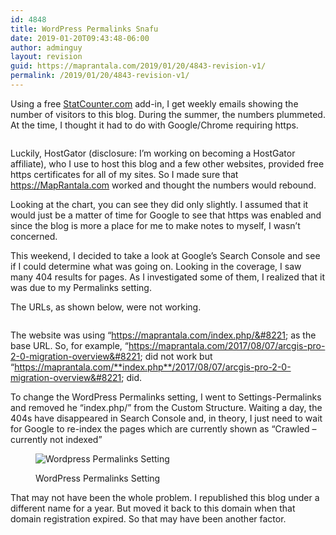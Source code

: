 ```yaml
---
id: 4848
title: WordPress Permalinks Snafu
date: 2019-01-20T09:43:48-06:00
author: adminguy
layout: revision
guid: https://maprantala.com/2019/01/20/4843-revision-v1/
permalink: /2019/01/20/4843-revision-v1/
---
```

Using a free <a rel="noreferrer noopener" aria-label=" (opens in a new tab)" href="http://statcounter.com/" target="_blank">StatCounter.com</a> add-in, I get weekly emails showing the number of visitors to this blog. During the summer, the numbers plummeted. At the time, I thought it had to do with Google/Chrome requiring https.<figure class="wp-block-image">

<img src="https://i0.wp.com/maprantala.com/wp-content/uploads/2019/01/stats.png?w=1170&#038;ssl=1" alt="" class="wp-image-4844" srcset="https://i0.wp.com/maprantala.com/wp-content/uploads/2019/01/stats.png?w=546&ssl=1 546w, https://i0.wp.com/maprantala.com/wp-content/uploads/2019/01/stats.png?resize=300%2C138&ssl=1 300w" sizes="(max-width: 546px) 100vw, 546px" data-recalc-dims="1" /> </figure> 

Luckily, HostGator (disclosure: I&#8217;m working on becoming a HostGator affiliate), who I use to host this blog and a few other websites, provided free https certificates for all of my sites. So I made sure that https://MapRantala.com worked and thought the numbers would rebound.

Looking at the chart, you can see they did only slightly. I assumed that it would just be a matter of time for Google to see that https was enabled and since the blog is more a place for me to make notes to myself, I wasn&#8217;t concerned.

This weekend, I decided to take a look at Google&#8217;s Search Console and see if I could determine what was going on. Looking in the coverage, I saw many 404 results for pages. As I investigated some of them, I realized that it was due to my Permalinks setting. 

The URLs, as shown below, were not working.<figure class="wp-block-image">

<img src="https://i0.wp.com/maprantala.com/wp-content/uploads/2019/01/404.jpg?w=1170&#038;ssl=1" alt="" class="wp-image-4846" srcset="https://i0.wp.com/maprantala.com/wp-content/uploads/2019/01/404.jpg?w=836&ssl=1 836w, https://i0.wp.com/maprantala.com/wp-content/uploads/2019/01/404.jpg?resize=300%2C198&ssl=1 300w, https://i0.wp.com/maprantala.com/wp-content/uploads/2019/01/404.jpg?resize=768%2C506&ssl=1 768w" sizes="(max-width: 836px) 100vw, 836px" data-recalc-dims="1" /> </figure> 

The website was using &#8220;https://maprantala.com/index.php/&#8221; as the base URL. So, for example, &#8220;https://maprantala.com/2017/08/07/arcgis-pro-2-0-migration-overview&#8221; did not work but &#8220;https://maprantala.com/**index.php**/2017/08/07/arcgis-pro-2-0-migration-overview&#8221; did. 

To change the WordPress Permalinks setting, I went to Settings-Permalinks and removed he &#8220;index.php/&#8221; from the Custom Structure. Waiting a day, the 404s have disappeared in Search Console and, in theory, I just need to wait for Google to re-index the pages which are currently shown as &#8220;Crawled &#8211; currently not indexed&#8221;<figure class="wp-block-image">

<img src="https://i2.wp.com/maprantala.com/wp-content/uploads/2019/01/permalinks.jpg?w=1170&#038;ssl=1" alt="Wordpress Permalinks Setting " class="wp-image-4847" srcset="https://i2.wp.com/maprantala.com/wp-content/uploads/2019/01/permalinks.jpg?w=961&ssl=1 961w, https://i2.wp.com/maprantala.com/wp-content/uploads/2019/01/permalinks.jpg?resize=300%2C45&ssl=1 300w, https://i2.wp.com/maprantala.com/wp-content/uploads/2019/01/permalinks.jpg?resize=768%2C115&ssl=1 768w" sizes="(max-width: 961px) 100vw, 961px" data-recalc-dims="1" /> <figcaption>WordPress Permalinks Setting </figcaption></figure> 

That may not have been the whole problem. I republished this blog under a different name for a year. But moved it back to this domain when that domain registration expired. So that may have been another factor.